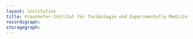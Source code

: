 ```yaml
---
layout: institution
title: Fraunhofer-Institut für Toxikologie und Experimentelle Medizin
recordsgraph: 
storagegraph: 
---
```

